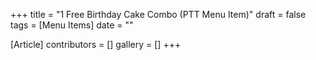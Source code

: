 +++
title = "1 Free Birthday Cake Combo (PTT Menu Item)"
draft = false
tags = [Menu Items]
date = ""

[Article]
contributors = []
gallery = []
+++